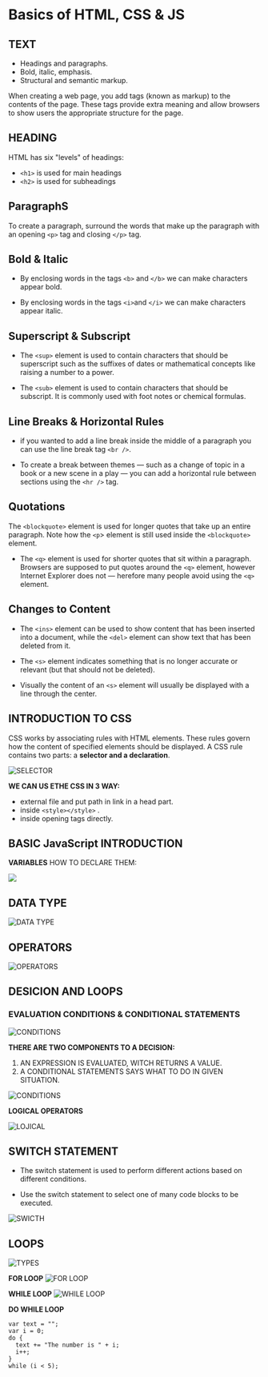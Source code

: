 # Basics of HTML, CSS & JS

## TEXT

* Headings and paragraphs.
* Bold, italic, emphasis.
* Structural and semantic markup.

When creating a web page, you add tags (known as markup) to the contents of the page. These tags provide extra meaning and allow browsers to show users the appropriate structure for the page.

## HEADING 

HTML has six "levels" of headings:
* `<h1>` is used for main headings
* `<h2>` is used for subheadings

## ParagraphS 

To create a paragraph, surround the words that make up the paragraph with an opening `<p>` tag and closing `</p>` tag.

## Bold & Italic
* By enclosing words in the tags `<b>` and `</b>` we can make characters appear bold.

* By enclosing words in the tags `<i>`and `</i>` we can make characters appear italic.

## Superscript & Subscript

* The `<sup>` element is used to contain characters that should be superscript such as the suffixes of dates or mathematical concepts like raising a number to a power.

* The `<sub>` element is used to contain characters that should be subscript. It is commonly used with foot notes or chemical formulas.

## Line Breaks & Horizontal Rules

* if you wanted to add a line break inside the middle of a paragraph you can use the line break tag `<br />`.

* To create a break between themes — such as a change of topic in a book or a new scene in a play — you can add a horizontal rule between sections
using the ` <hr /> ` tag.

## Quotations

The `<blockquote>` element is used for longer quotes that take up an entire paragraph. Note how the `<p`> element is still used inside the `<blockquote>` element.

* The `<q>` element is used for shorter quotes that sit within a paragraph. Browsers are supposed to put quotes around the `<q>` element, however Internet Explorer does not — herefore many people avoid
using the `<q>` element.

## Changes to Content

* The `<ins>` element can be used to show content that has been
inserted into a document, while the `<del>` element can show text
that has been deleted from it.

* The `<s>` element indicates something that is no longer accurate or relevant (but that should not be deleted).

* Visually the content of an `<s>` element will usually be displayed with a line through the center.

## INTRODUCTION TO CSS
CSS works by associating rules with HTML elements. These rules govern
how the content of specified elements should be displayed. A CSS rule
contains two parts: a **selector and a declaration**.

![SELECTOR](https://res.cloudinary.com/practicaldev/image/fetch/s--Uvc4p-Vs--/c_imagga_scale,f_auto,fl_progressive,h_900,q_auto,w_1600/https://dev-to-uploads.s3.amazonaws.com/uploads/articles/edojfcbz6sr7j0b2l6v1.jpg)


**WE CAN US ETHE CSS IN 3 WAY:**
* external file and put path in link  in a head part.
* inside `<style></style>` .
* inside opening tags directly.

## BASIC JavaScript INTRODUCTION
**VARIABLES** 
HOW TO DECLARE THEM:

![](https://1.bp.blogspot.com/-8UmWFTngfwY/XkVRuoPFfkI/AAAAAAAACmI/93j-FMkA9EYyoRIT1qlJ2sMUbobnWT1UgCLcBGAsYHQ/s1600/javascript_var.png)



## DATA TYPE 
 ![DATA TYPE](https://1.bp.blogspot.com/-EPrHJaCTGoU/X3MajXYktEI/AAAAAAAAB5E/qgkmTg0A0s0aRzvsmhmGpa3z2r9bQjIYwCLcBGAsYHQ/w400-h281/668dfc002312ab58e0d1cb15e0b98a5e.png)


## OPERATORS
 ![OPERATORS](https://i.pinimg.com/originals/13/09/cb/1309cb725dea3e859a873607dd298d00.png)


 ## DESICION AND LOOPS

 ### EVALUATION CONDITIONS & CONDITIONAL STATEMENTS

![CONDITIONS](https://static.javatpoint.com/tutorial/es6/images/es6-decision-making2.png)

**THERE ARE TWO COMPONENTS TO A DECISION:**
1. AN EXPRESSION IS EVALUATED, WITCH RETURNS A VALUE.
2. A CONDITIONAL STATEMENTS SAYS WHAT TO DO  IN GIVEN SITUATION.

![CONDITIONS](https://miro.medium.com/max/1400/1*uENzVnU4d_rXpuoe9q1jsw.png)

**LOGICAL OPERATORS**

![LOJICAL](https://res.cloudinary.com/practicaldev/image/fetch/s--iAbnVv87--/c_imagga_scale,f_auto,fl_progressive,h_900,q_auto,w_1600/https://cl.ly/7d9cf8370380/Image%25202018-11-15%2520at%25209.59.47%2520AM.png)

## SWITCH STATEMENT
* The switch statement is used to perform different actions based on different conditions.

* Use the switch statement to select one of many code blocks to be executed.

![SWICTH](https://data-flair.training/blogs/wp-content/uploads/sites/2/2019/03/JavaScript-Switch-case-execution-flow.jpg)

## LOOPS 

![TYPES](https://d2h0cx97tjks2p.cloudfront.net/blogs/wp-content/uploads/sites/2/2019/07/JavaScript-Loops.jpg)

 **FOR LOOP**
 ![FOR LOOP](https://techvidvan.com/tutorials/wp-content/uploads/sites/2/2020/03/working-of-a-loop-in-java.jpg)

 **WHILE LOOP**
 ![WHILE LOOP](https://www.bookofnetwork.com/images/javascript-images/JS_while-syntx_24Feb17_1743.png)


 **DO WHILE LOOP**
 
```
var text = "";
var i = 0;
do {
  text += "The number is " + i;
  i++;
}
while (i < 5);
````
